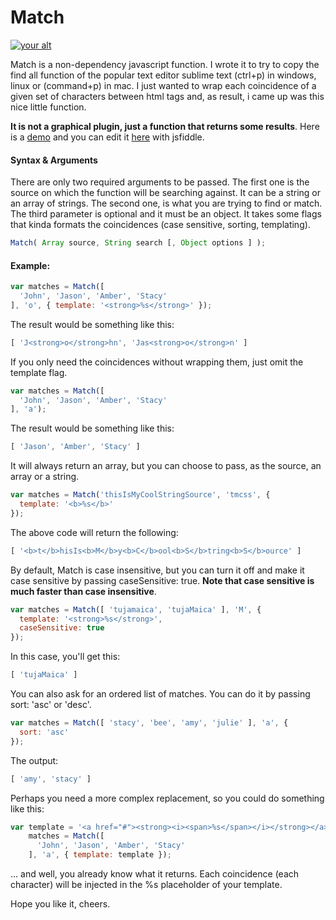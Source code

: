 Match
=======
[ ![your alt][1]](http://jsfiddle.net/tujamaica/rmznm/embedded/result/)

[1]: https://www.dropbox.com/s/tbcsx9betbxaaq6/qmatcher-preview.png?dl=1

Match is a non-dependency javascript function. I wrote it to try to copy the find all function of the popular
text editor sublime text (ctrl+p) in windows, linux or (command+p) in mac.
I just wanted to wrap each coincidence of a given set of characters between html tags and, as result, i came up was this nice little function.

**It is not a graphical plugin, just a function that returns some results**. Here is a [demo](http://jsfiddle.net/tujamaica/rmznm/embedded/result/) and you can edit it [here](http://jsfiddle.net/tujamaica/rmznm/) with jsfiddle.

#### Syntax & Arguments
There are only two required arguments to be passed. The first one is the source on which the function will be searching against. It can be a string or an array of strings. The second one, is what you are trying to find or match. The third parameter is optional and it must be an object. It takes some flags that kinda formats the coincidences (case sensitive, sorting, templating). 
```Javascript
Match( Array source, String search [, Object options ] );
```

#### Example:
```Javascript
var matches = Match([
  'John', 'Jason', 'Amber', 'Stacy'
], 'o', { template: '<strong>%s</strong>' });
```

The result would be something like this:

```Javascript
[ 'J<strong>o</strong>hn', 'Jas<strong>o</strong>n' ]
```

If you only need the coincidences without wrapping them, just omit the template flag.

```Javascript
var matches = Match([
  'John', 'Jason', 'Amber', 'Stacy'
], 'a');
```

The result would be something like this:

```Javascript
[ 'Jason', 'Amber', 'Stacy' ]
```

It will always return an array, but you can choose to pass, as the source, an array or a string.

```Javascript
var matches = Match('thisIsMyCoolStringSource', 'tmcss', {
  template: '<b>%s</b>'
});
```

The above code will return the following:

```Javascript
[ '<b>t</b>hisIs<b>M</b>y<b>C</b>ool<b>S</b>tring<b>S</b>ource' ]
```

By default, Match is case insensitive, but you can turn it off and make it case sensitive by passing caseSensitive: true. **Note that case sensitive is much faster than case insensitive**.

```Javascript
var matches = Match([ 'tujamaica', 'tujaMaica' ], 'M', {
  template: '<strong>%s</strong>',
  caseSensitive: true
});
```

In this case, you'll get this:
```Javascript
[ 'tujaMaica' ]
```

You can also ask for an ordered list of matches. You can do it by passing sort: 'asc' or 'desc'.

```Javascript
var matches = Match([ 'stacy', 'bee', 'amy', 'julie' ], 'a', {
  sort: 'asc'
});
```

The output:

```Javascript
[ 'amy', 'stacy' ]
```

Perhaps you need a more complex replacement, so you could do something like this:

```Javascript
var template = '<a href="#"><strong><i><span>%s</span></i></strong></a>',
    matches = Match([
      'John', 'Jason', 'Amber', 'Stacy'
    ], 'a', { template: template });
```

... and well, you already know what it returns. Each coincidence (each character) will be injected in the %s placeholder of your template.

Hope you like it, cheers.
